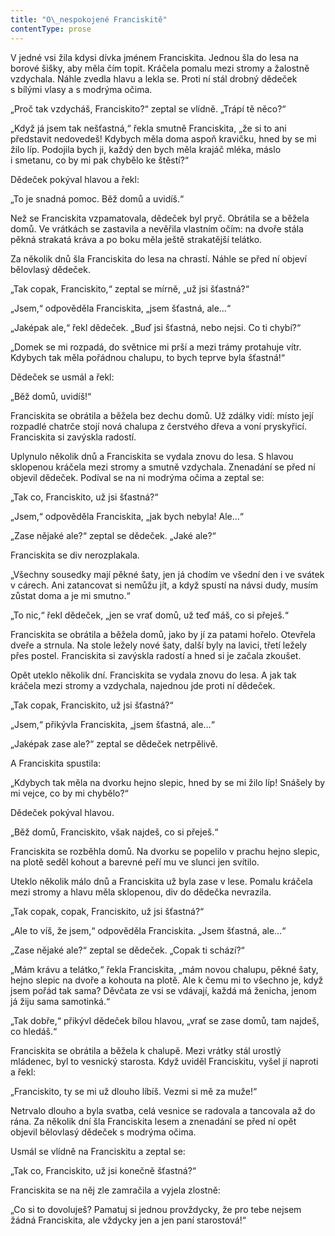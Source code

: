 ```yaml
---
title: "O\_nespokojené Franciskitě"
contentType: prose
---
```


  

V jedné vsi žila kdysi dívka jménem Franciskita. Jednou šla do lesa na borové šišky, aby měla čím topit. Kráčela pomalu mezi stromy a žalostně vzdychala. Náhle zvedla hlavu a lekla se. Proti ní stál drobný dědeček s bílými vlasy a s modrýma očima.

„Proč tak vzdycháš, Franciskito?“ zeptal se vlídně. „Trápí tě něco?“

„Když já jsem tak nešťastná,“ řekla smutně Franciskita, „že si to ani představit nedovedeš! Kdybych měla doma aspoň kravičku, hned by se mi žilo líp. Podojila bych ji, každý den bych měla krajáč mléka, máslo i smetanu, co by mi pak chybělo ke štěstí?“

Dědeček pokýval hlavou a řekl:

„To je snadná pomoc. Běž domů a uvidíš.“

Než se Franciskita vzpamatovala, dědeček byl pryč. Obrátila se a běžela domů. Ve vrátkách se zastavila a nevěřila vlastním očím: na dvoře stála pěkná strakatá kráva a po boku měla ještě strakatější telátko.

Za několik dnů šla Franciskita do lesa na chrastí. Náhle se před ní objeví bělovlasý dědeček.

„Tak copak, Franciskito,“ zeptal se mírně, „už jsi šťastná?“

„Jsem,“ odpověděla Franciskita, „jsem šťastná, ale…“

„Jaképak ale,“ řekl dědeček. „Buď jsi šťastná, nebo nejsi. Co ti chybí?“

„Domek se mi rozpadá, do světnice mi prší a mezi trámy protahuje vítr. Kdybych tak měla pořádnou chalupu, to bych teprve byla šťastná!“

Dědeček se usmál a řekl:

„Běž domů, uvidíš!“

Franciskita se obrátila a běžela bez dechu domů. Už zdálky vidí: místo její rozpadlé chatrče stojí nová chalupa z čerstvého dřeva a voní pryskyřicí. Franciskita si zavýskla radostí.

Uplynulo několik dnů a Franciskita se vydala znovu do lesa. S hlavou sklopenou kráčela mezi stromy a smutně vzdychala. Znenadání se před ní objevil dědeček. Podíval se na ni modrýma očima a zeptal se:

„Tak co, Franciskito, už jsi šťastná?“

„Jsem,“ odpověděla Franciskita, „jak bych nebyla! Ale…“

„Zase nějaké ale?“ zeptal se dědeček. „Jaké ale?“

Franciskita se div nerozplakala.

„Všechny sousedky mají pěkné šaty, jen já chodím ve všední den i ve svátek v cárech. Ani zatancovat si nemůžu jít, a když spustí na návsi dudy, musím zůstat doma a je mi smutno.“

„To nic,“ řekl dědeček, „jen se vrať domů, už teď máš, co si přeješ.“

Franciskita se obrátila a běžela domů, jako by jí za patami hořelo. Otevřela dveře a strnula. Na stole ležely nové šaty, další byly na lavici, třetí ležely přes postel. Franciskita si zavýskla radostí a hned si je začala zkoušet.

Opět uteklo několik dní. Franciskita se vydala znovu do lesa. A jak tak kráčela mezi stromy a vzdychala, najednou jde proti ní dědeček.

„Tak copak, Franciskito, už jsi šťastná?“

„Jsem,“ přikývla Franciskita, „jsem šťastná, ale…“

„Jaképak zase ale?“ zeptal se dědeček netrpělivě.

A Franciskita spustila:

„Kdybych tak měla na dvorku hejno slepic, hned by se mi žilo líp! Snášely by mi vejce, co by mi chybělo?“

Dědeček pokýval hlavou.

„Běž domů, Franciskito, však najdeš, co si přeješ.“

Franciskita se rozběhla domů. Na dvorku se popelilo v prachu hejno slepic, na plotě seděl kohout a barevné peří mu ve slunci jen svítilo.

Uteklo několik málo dnů a Franciskita už byla zase v lese. Pomalu kráčela mezi stromy a hlavu měla sklopenou, div do dědečka nevrazila.

„Tak copak, copak, Franciskito, už jsi šťastná?“

„Ale to víš, že jsem,“ odpověděla Franciskita. „Jsem šťastná, ale…“

„Zase nějaké ale?“ zeptal se dědeček. „Copak ti schází?“

„Mám krávu a telátko,“ řekla Franciskita, „mám novou chalupu, pěkné šaty, hejno slepic na dvoře a kohouta na plotě. Ale k čemu mi to všechno je, když jsem pořád tak sama? Děvčata ze vsi se vdávají, každá má ženicha, jenom já žiju sama samotinká.“

„Tak dobře,“ přikývl dědeček bílou hlavou, „vrať se zase domů, tam najdeš, co hledáš.“

Franciskita se obrátila a běžela k chalupě. Mezi vrátky stál urostlý mládenec, byl to vesnický starosta. Když uviděl Franciskitu, vyšel jí naproti a řekl:

„Franciskito, ty se mi už dlouho líbíš. Vezmi si mě za muže!“

Netrvalo dlouho a byla svatba, celá vesnice se radovala a tancovala až do rána. Za několik dní šla Franciskita lesem a znenadání se před ní opět objevil bělovlasý dědeček s modrýma očima.

Usmál se vlídně na Franciskitu a zeptal se:

„Tak co, Franciskito, už jsi konečně šťastná?“

Franciskita se na něj zle zamračila a vyjela zlostně:

„Co si to dovoluješ? Pamatuj si jednou provždycky, že pro tebe nejsem žádná Franciskita, ale vždycky jen a jen paní starostová!“
